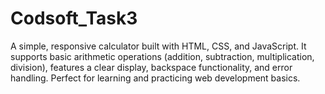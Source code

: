 # Codsoft_Task3
A simple, responsive calculator built with HTML, CSS, and JavaScript. It supports basic arithmetic operations (addition, subtraction, multiplication, division), features a clear display, backspace functionality, and error handling. Perfect for learning and practicing web development basics.
